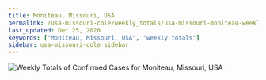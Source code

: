 ```yaml
---
title: Moniteau, Missouri, USA
permalink: /usa-missouri-cole/weekly_totals/usa-missouri-moniteau-weekly_totals.html
last_updated: Dec 25, 2020
keywords: ["Moniteau, Missouri, USA", "weekly totals"]
sidebar: usa-missouri-cole_sidebar
---
```


![Weekly Totals of Confirmed Cases for Moniteau, Missouri, USA](/covid_tracker/images/graphs/usa-missouri-moniteau-weekly_totals_graph.png)
